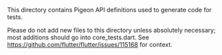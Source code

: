 This directory contains Pigeon API definitions used to generate code for tests.

Please do not add new files to this directory unless absolutely necessary;
most additions should go into core_tests.dart. See
https://github.com/flutter/flutter/issues/115168 for context.
